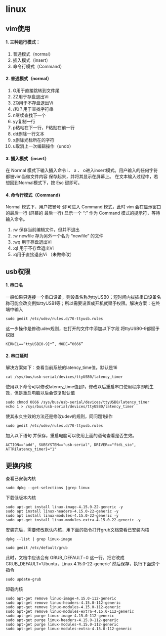 # linux

## vim使用

#### 1. 三种运行模式：

1. 普通模式（normal）  
2. 插入模式（insert）  
3. 命令行模式（Command）

#### 2. 普通模式（normal）

1. G用于直接跳转到文件尾
2. ZZ用于存盘退出Vi
3. ZQ用于不存盘退出Vi
4. /和？用于查找字符串
5. n继续查找下一个
6. yy复制一行
7. p粘帖在下一行，P粘贴在前一行
8. dd删除一行文本
9. x删除光标所在的字符
10. u取消上一次编辑操作（undo）

#### 3. 插入模式（insert）

在 Normal 模式下输入插入命令 i、 a 、 o进入insert模式。用户输入的任何字符都被vim当做文件内容
保存起来，并将其显示在屏幕上。
在文本输入过程中，若想回到Normal模式下，按 Esc 键即可。

#### 4. 命令行模式（Command)

Normal 模式下，用户按冒号 :即可进入 Command 模式，此时 vim 会在显示窗口的最后一行 (屏幕的
最后一行) 显示一个 “:” 作为 Command 模式的提示符，等待输入命令。

1. :w 保存当前编辑文件，但并不退出
2. :w newfile 存为另外一个名为 “newfile” 的文件
3. :wq 用于存盘退出Vi
4. :q! 用于不存盘退出Vi
5. :q用于直接退出Vi （未做修改）

## usb权限

#### 1. 串口名

一般如果只连接一个串口设备，则设备名称为ttyUSB0；短时间内拔插串口设备名称可能会改变例如ttyUSB1等；所以需要设置成开机就赋予权限。解决方案：在终端中输入 

```Terminal
sudo gedit /etc/udev/rules.d/70-ttyusb.rules
```

这一步操作是修改udev规则，在打开的文件中添加以下字段 将ttyUSB0-9都赋予权限

```Terminal
KERNEL==“ttyUSB[0-9]*”, MODE=“0666”
```

#### 2. 串口延时

解决方案如下：查看当前系统的latency_time值，默认是16

```Terminal
cat /sys/bus/usb-serial/devices/ttyUSB0/latency_timer
```

使用以下命令可以修改latency_time值到1，修改以后重启串口使用程序即刻生效，但是重启电脑以后会恢复默认值

```Terminal
sudo chmod 0666 /sys/bus/usb-serial/devices/ttyUSB0/latency_timer
echo 1 > /sys/bus/usb-serial/devices/ttyUSB0/latency_timer
```

使其永久生效的方法还是修改udev的规则，同问题1操作

```
sudo gedit /etc/udev/rules.d/70-ttyusb.rules
```

加入以下语句 并保存，重启电脑可以使用上面的语句查看是否生效。

```Terminal
ACTION=="add", SUBSYSTEM=="usb-serial", DRIVER=="ftdi_sio", ATTR{latency_timer}="1"
```

## 更换内核

查看已安装内核

```Terminal
sudo dpkg --get-selections |grep linux
```

下载低版本内核

```Terminal
sudo apt-get install linux-image-4.15.0-22-generic -y
sudo apt install linux-headers-4.15.0-22-generic -y
sudo apt install linux-modules-4.15.0-22-generic -y
sudo apt-get install linux-modules-extra-4.15.0-22-generic -y
```

安装完后，需要修改默认内核，用下面的指令打开grub文档查看已安装内核

```
dpkg --list | grep linux-image
```

```Terminal
sudo gedit /etc/default/grub
```

此时，文档中应该会有 GRUB_DEFAULT=0  这一行，把它改成  GRUB_DEFAULT=‘Ubuntu，Linux 4.15.0-22-generic’  然后保存，执行下面这个指令

```Terminal
sudo update-grub
```

卸载内核

```Terminal
sudo apt-get remove linux-image-4.15.0-112-generic
sudo apt-get remove linux-headers-4.15.0-112-generic
sudo apt-get remove linux-modules-4.15.0-112-generic
sudo apt-get remove linux-modules-extra-4.15.0-112-generic
sudo apt-get purge linux-image-4.15.0-112-generic
sudo apt-get purge linux-headers-4.15.0-112-generic
sudo apt-get purge linux-modules-4.15.0-112-generic
sudo apt-get purge linux-modules-extra-4.15.0-112-generic
```

